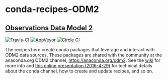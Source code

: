 # conda-recipes-ODM2

## [Observations Data Model 2](http://odm2.org)

[![Travis-CI](https://travis-ci.org/ODM2/conda-recipes-ODM2.svg?branch=master)](https://travis-ci.org/ODM2/conda-recipes-ODM2)
[![AppVeyor](https://ci.appveyor.com/api/projects/status/y9m7n5hut6ruwyp7/branch/master?svg=true)](https://ci.appveyor.com/project/ocefpaf/conda-recipes-odm2/branch/master)
[![Circle CI](https://circleci.com/gh/ODM2/conda-recipes-ODM2.svg?style=svg)](https://circleci.com/gh/ODM2/conda-recipes-ODM2)

The recipes here create conda packages that leverage and interact with ODM2 data sources.
These packages are shared with the community at the anaconda.org ODM2 channel, https://anaconda.org/odm2.
See the [wiki](https://github.com/ODM2/conda-recipes-ODM2/wiki) for more info and [this online presentation (2016-4-29)](http://ocefpaf.github.io/ODM2_conda_channel_presentation/) for technical details about the conda channel, how to create and update recipes, and so on.

